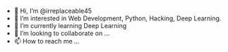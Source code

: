 - 👋 Hi, I’m @irreplaceable45
- 👀 I’m interested in Web Development, Python, Hacking, Deep Learning. 
- 🌱 I’m currently learning Deep Learning
- 💞️ I’m looking to collaborate on ...
- 📫 How to reach me ...

<!---
irreplaceable45/irreplaceable45 is a ✨ special ✨ repository because its `README.md` (this file) appears on your GitHub profile.
You can click the Preview link to take a look at your changes.
--->
